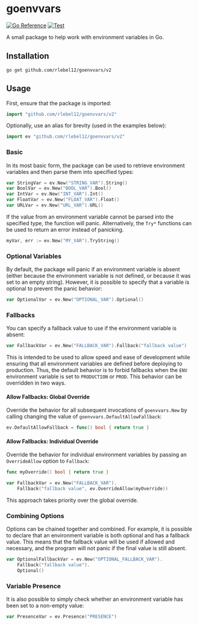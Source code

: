 # goenvvars
[![Go Reference](https://pkg.go.dev/badge/github.com/rlebel12/goenvvars/v2.svg)](https://pkg.go.dev/github.com/rlebel12/goenvvars/v2)
[![Test](https://github.com/rlebel12/goenvvars/actions/workflows/test.yml/badge.svg)](https://github.com/rlebel12/goenvvars/actions/workflows/test.yml)

A small package to help work with environment variables in Go.

## Installation
```console
go get github.com/rlebel12/goenvvars/v2
```

## Usage

First, ensure that the package is imported:
```go
import "github.com/rlebel12/goenvvars/v2"
```

Optionally, use an alias for brevity (used in the examples below):
```go
import ev "github.com/rlebel12/goenvvars/v2"
```


### Basic
In its most basic form, the package can be used to retrieve environment variables and then parse them into specified types:

```go
var StringVar = ev.New("STRING_VAR").String()
var BoolVar = ev.New("BOOL_VAR").Bool()
var IntVar = ev.New("INT_VAR").Int()
var FloatVar = ev.New("FLOAT_VAR").Float()
var URLVar = ev.New("URL_VAR").URL()
```

If the value from an environment variable cannot be parsed into the specified type, the function will panic. Alternatively, the `Try*` functions can be used to return an error instead of panicking.
```go
myVar, err := ev.New("MY_VAR").TryString()
```

### Optional Variables
By default, the package will panic if an environment variable is absent (either because the environment variable is not defined, or because it was set to an empty string). However, it is possible to specify that a variable is optional to prevent the panic behavior:

```go
var OptionalVar = ev.New("OPTIONAL_VAR").Optional()
```

### Fallbacks
You can specify a fallback value to use if the environment variable is absent:

```go
var FallbackVar = ev.New("FALLBACK_VAR").Fallback("fallback value")
```

This is intended to be used to allow speed and ease of development while ensuring that all environment variables are defined before deploying to production. Thus, the default behavior is to forbid fallbacks when the `ENV` environment variable is set to `PRODUCTION` or `PROD`. This behavior can be overridden in two ways.

#### Allow Fallbacks: Global Override

Override the behavior for all subsequent invocations of `goenvvars.New` by calling changing the value of `goenvvars.DefaultAllowFallback`:

```go
ev.DefaultAllowFallback = func() bool { return true }
```

#### Allow Fallbacks: Individual Override

Override the behavior for individual environment variables by passing an `OverrideAllow` option to `Fallback`:
    
```go
func myOverride() bool { return true }

var FallbackVar = ev.New("FALLBACK_VAR").
    Fallback("fallback value", ev.OverrideAllow(myOverride))
```

This approach takes priority over the global override.

### Combining Options
Options can be chained together and combined. For example, it is possible to declare that an environment variable is both
optional and has a fallback value. This means that the fallback value will be used if allowed and necessary, and the program
will not panic if the final value is still absent.

```go
var OptionalFallbackVar = ev.New("OPTIONAL_FALLBACK_VAR").
    Fallback("fallback value").
    Optional()
```

### Variable Presence
It is also possible to simply check whether an environment variable has been set to a non-empty value:

```go
var PresenceVar = ev.Presence("PRESENCE")
```